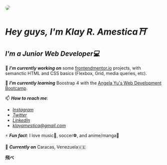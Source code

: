 <kbd>
  <img src="https://i.pinimg.com/originals/18/26/a3/1826a384a160cd8b37440684abc45904.jpg" style="border-radius: 10px;">
</kbd>

# *Hey guys, I'm Klay R. Amestica⛩*
## *I'm a Junior Web Developer💻*

🔭 ***I’m currently working on*** some [frontendmentor.io](https://www.frontendmentor.io/) projects, with semanctic HTML and CSS basics (Flexbox, Grid, media queries, etc).

🌱 ***I’m currently learning*** Boostrap 4 with the [Angela Yu's Web Development Bootcamp](https://www.udemy.com/course/the-complete-web-development-bootcamp/?utm_source=adwords&utm_medium=udemyads&utm_campaign=LongTail_la.EN_cc.ROW&utm_content=deal4584&utm_term=_._ag_77879424134_._ad_535397245863_._kw__._de_c_._dm__._pl__._ti_dsa-1007766171312_._li_1028528_._pd__._&matchtype=&gclid=Cj0KCQiA3rKQBhCNARIsACUEW_YXDOTSK1Gc3gOyBJiWPVsip-8OZ5uSZbodkPTt8AVeI8ArdxCrAQgaAmcUEALw_wcB).

📫 ***How to reach me***:
  - *[Instagram](https://instagram.com/sextanscerberus)*
  - *[Twitter](https://twitter.com/sextanscerberus)*
  - *[LinkedIn](https://linkedin.com/sextanscerberus)*
  - *<klayamestica@gmail.com>*

⚡  ***Fun fact***: I love music🎼, soccer⚽️, and anime/manga🍜

📍 ***Currently on*** Caracas, Venezuela🇻🇪

**飛べ**
